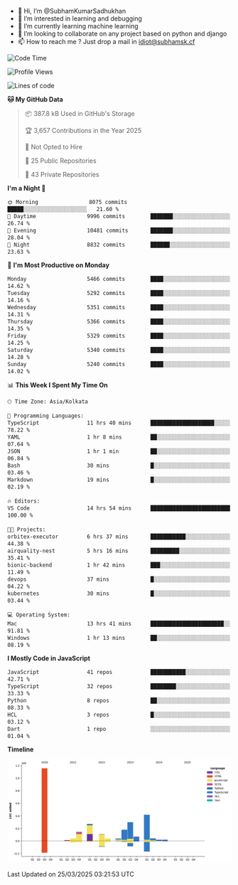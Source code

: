 - 👋 Hi, I’m @SubhamKumarSadhukhan
- 👀 I’m interested in learning and debugging
- 🌱 I’m currently learning machine learning
- 💞️ I’m looking to collaborate on any project based on python and django
- 📫 How to reach me ?
      Just drop a mail in idiot@subhamsk.cf

<!---
SubhamKumarSadhukhan/SubhamKumarSadhukhan is a ✨ special ✨ repository because its `README.md` (this file) appears on your GitHub profile.
You can click the Preview link to take a look at your changes.
--->


<!--START_SECTION:waka-->
![Code Time](http://img.shields.io/badge/Code%20Time-2%2C797%20hrs%2032%20mins-blue)

![Profile Views](http://img.shields.io/badge/Profile%20Views-3-blue)

![Lines of code](https://img.shields.io/badge/From%20Hello%20World%20I%27ve%20Written-2.8%20million%20lines%20of%20code-blue)

**🐱 My GitHub Data** 

> 📦 387.8 kB Used in GitHub's Storage 
 > 
> 🏆 3,657 Contributions in the Year 2025
 > 
> 🚫 Not Opted to Hire
 > 
> 📜 25 Public Repositories 
 > 
> 🔑 43 Private Repositories 
 > 
**I'm a Night 🦉** 

```text
🌞 Morning                8075 commits        █████░░░░░░░░░░░░░░░░░░░░   21.60 % 
🌆 Daytime                9996 commits        ███████░░░░░░░░░░░░░░░░░░   26.74 % 
🌃 Evening                10481 commits       ███████░░░░░░░░░░░░░░░░░░   28.04 % 
🌙 Night                  8832 commits        ██████░░░░░░░░░░░░░░░░░░░   23.63 % 
```
📅 **I'm Most Productive on Monday** 

```text
Monday                   5466 commits        ████░░░░░░░░░░░░░░░░░░░░░   14.62 % 
Tuesday                  5292 commits        ████░░░░░░░░░░░░░░░░░░░░░   14.16 % 
Wednesday                5351 commits        ████░░░░░░░░░░░░░░░░░░░░░   14.31 % 
Thursday                 5366 commits        ████░░░░░░░░░░░░░░░░░░░░░   14.35 % 
Friday                   5329 commits        ████░░░░░░░░░░░░░░░░░░░░░   14.25 % 
Saturday                 5340 commits        ████░░░░░░░░░░░░░░░░░░░░░   14.28 % 
Sunday                   5240 commits        ████░░░░░░░░░░░░░░░░░░░░░   14.02 % 
```


📊 **This Week I Spent My Time On** 

```text
🕑︎ Time Zone: Asia/Kolkata

💬 Programming Languages: 
TypeScript               11 hrs 40 mins      ████████████████████░░░░░   78.22 % 
YAML                     1 hr 8 mins         ██░░░░░░░░░░░░░░░░░░░░░░░   07.64 % 
JSON                     1 hr 1 min          ██░░░░░░░░░░░░░░░░░░░░░░░   06.84 % 
Bash                     30 mins             █░░░░░░░░░░░░░░░░░░░░░░░░   03.46 % 
Markdown                 19 mins             █░░░░░░░░░░░░░░░░░░░░░░░░   02.19 % 

🔥 Editors: 
VS Code                  14 hrs 54 mins      █████████████████████████   100.00 % 

🐱‍💻 Projects: 
orbitex-executor         6 hrs 37 mins       ███████████░░░░░░░░░░░░░░   44.38 % 
airquality-nest          5 hrs 16 mins       █████████░░░░░░░░░░░░░░░░   35.41 % 
bionic-backend           1 hr 42 mins        ███░░░░░░░░░░░░░░░░░░░░░░   11.49 % 
devops                   37 mins             █░░░░░░░░░░░░░░░░░░░░░░░░   04.22 % 
kubernetes               30 mins             █░░░░░░░░░░░░░░░░░░░░░░░░   03.44 % 

💻 Operating System: 
Mac                      13 hrs 41 mins      ███████████████████████░░   91.81 % 
Windows                  1 hr 13 mins        ██░░░░░░░░░░░░░░░░░░░░░░░   08.19 % 
```

**I Mostly Code in JavaScript** 

```text
JavaScript               41 repos            ███████████░░░░░░░░░░░░░░   42.71 % 
TypeScript               32 repos            ████████░░░░░░░░░░░░░░░░░   33.33 % 
Python                   8 repos             ██░░░░░░░░░░░░░░░░░░░░░░░   08.33 % 
HCL                      3 repos             █░░░░░░░░░░░░░░░░░░░░░░░░   03.12 % 
Dart                     1 repo              ░░░░░░░░░░░░░░░░░░░░░░░░░   01.04 % 
```



**Timeline**

![Lines of Code chart](https://raw.githubusercontent.com/SubhamKumarSadhukhan/SubhamKumarSadhukhan/main/assets/bar_graph.png)


 Last Updated on 25/03/2025 03:21:53 UTC
<!--END_SECTION:waka-->
